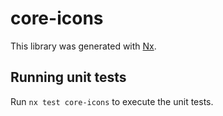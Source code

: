 # core-icons

This library was generated with [Nx](https://nx.dev).

## Running unit tests

Run `nx test core-icons` to execute the unit tests.
